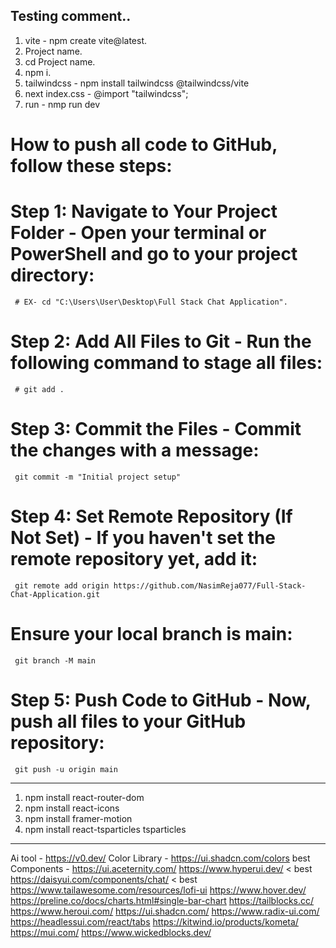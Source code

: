 ## Testing comment..
1. vite - npm create vite@latest.
2. Project name.
3. cd Project name.
4. npm i.
5. tailwindcss - npm install tailwindcss @tailwindcss/vite
6. next index.css - @import "tailwindcss";
7. run - nmp run dev
# How to push all code to GitHub, follow these steps:

# Step 1: Navigate to Your Project Folder - Open your terminal or PowerShell and go to your project directory:
     # EX- cd "C:\Users\User\Desktop\Full Stack Chat Application".
# Step 2: Add All Files to Git - Run the following command to stage all files:
     # git add .
# Step 3: Commit the Files - Commit the changes with a message:
     git commit -m "Initial project setup"
# Step 4: Set Remote Repository (If Not Set) - If you haven't set the remote repository yet, add it:
     git remote add origin https://github.com/NasimReja077/Full-Stack-Chat-Application.git
# Ensure your local branch is main:
     git branch -M main
# Step 5: Push Code to GitHub - Now, push all files to your GitHub repository:
     git push -u origin main


------------------------------------------
1. npm install react-router-dom
2. npm install react-icons
3. npm install framer-motion
4. npm install react-tsparticles tsparticles
------------------------------------------


Ai tool - https://v0.dev/
Color Library - https://ui.shadcn.com/colors
best Components - https://ui.aceternity.com/ 
https://www.hyperui.dev/ < best
https://daisyui.com/components/chat/ < best
https://www.tailawesome.com/resources/lofi-ui
https://www.hover.dev/
https://preline.co/docs/charts.html#single-bar-chart
https://tailblocks.cc/
https://www.heroui.com/
https://ui.shadcn.com/
https://www.radix-ui.com/
https://headlessui.com/react/tabs
https://kitwind.io/products/kometa/
https://mui.com/
https://www.wickedblocks.dev/